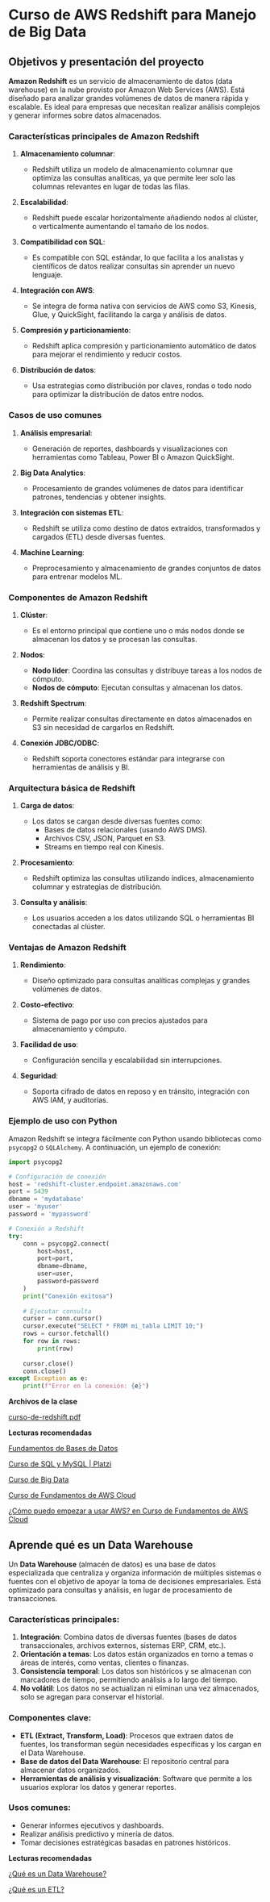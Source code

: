 # Curso de AWS Redshift para Manejo de Big Data

## Objetivos y presentación del proyecto

**Amazon Redshift** es un servicio de almacenamiento de datos (data warehouse) en la nube provisto por Amazon Web Services (AWS). Está diseñado para analizar grandes volúmenes de datos de manera rápida y escalable. Es ideal para empresas que necesitan realizar análisis complejos y generar informes sobre datos almacenados.

### **Características principales de Amazon Redshift**
1. **Almacenamiento columnar**:
   - Redshift utiliza un modelo de almacenamiento columnar que optimiza las consultas analíticas, ya que permite leer solo las columnas relevantes en lugar de todas las filas.

2. **Escalabilidad**:
   - Redshift puede escalar horizontalmente añadiendo nodos al clúster, o verticalmente aumentando el tamaño de los nodos.

3. **Compatibilidad con SQL**:
   - Es compatible con SQL estándar, lo que facilita a los analistas y científicos de datos realizar consultas sin aprender un nuevo lenguaje.

4. **Integración con AWS**:
   - Se integra de forma nativa con servicios de AWS como S3, Kinesis, Glue, y QuickSight, facilitando la carga y análisis de datos.

5. **Compresión y particionamiento**:
   - Redshift aplica compresión y particionamiento automático de datos para mejorar el rendimiento y reducir costos.

6. **Distribución de datos**:
   - Usa estrategias como distribución por claves, rondas o todo nodo para optimizar la distribución de datos entre nodos.

### **Casos de uso comunes**
1. **Análisis empresarial**:
   - Generación de reportes, dashboards y visualizaciones con herramientas como Tableau, Power BI o Amazon QuickSight.

2. **Big Data Analytics**:
   - Procesamiento de grandes volúmenes de datos para identificar patrones, tendencias y obtener insights.

3. **Integración con sistemas ETL**:
   - Redshift se utiliza como destino de datos extraídos, transformados y cargados (ETL) desde diversas fuentes.

4. **Machine Learning**:
   - Preprocesamiento y almacenamiento de grandes conjuntos de datos para entrenar modelos ML.

### **Componentes de Amazon Redshift**

1. **Clúster**:
   - Es el entorno principal que contiene uno o más nodos donde se almacenan los datos y se procesan las consultas.

2. **Nodos**:
   - **Nodo líder**: Coordina las consultas y distribuye tareas a los nodos de cómputo.
   - **Nodos de cómputo**: Ejecutan consultas y almacenan los datos.

3. **Redshift Spectrum**:
   - Permite realizar consultas directamente en datos almacenados en S3 sin necesidad de cargarlos en Redshift.

4. **Conexión JDBC/ODBC**:
   - Redshift soporta conectores estándar para integrarse con herramientas de análisis y BI.

### **Arquitectura básica de Redshift**

1. **Carga de datos**:
   - Los datos se cargan desde diversas fuentes como:
     - Bases de datos relacionales (usando AWS DMS).
     - Archivos CSV, JSON, Parquet en S3.
     - Streams en tiempo real con Kinesis.

2. **Procesamiento**:
   - Redshift optimiza las consultas utilizando índices, almacenamiento columnar y estrategias de distribución.

3. **Consulta y análisis**:
   - Los usuarios acceden a los datos utilizando SQL o herramientas BI conectadas al clúster.

### **Ventajas de Amazon Redshift**

1. **Rendimiento**:
   - Diseño optimizado para consultas analíticas complejas y grandes volúmenes de datos.

2. **Costo-efectivo**:
   - Sistema de pago por uso con precios ajustados para almacenamiento y cómputo.

3. **Facilidad de uso**:
   - Configuración sencilla y escalabilidad sin interrupciones.

4. **Seguridad**:
   - Soporta cifrado de datos en reposo y en tránsito, integración con AWS IAM, y auditorías.

### **Ejemplo de uso con Python**

Amazon Redshift se integra fácilmente con Python usando bibliotecas como `psycopg2` o `SQLAlchemy`. A continuación, un ejemplo de conexión:

```python
import psycopg2

# Configuración de conexión
host = 'redshift-cluster.endpoint.amazonaws.com'
port = 5439
dbname = 'mydatabase'
user = 'myuser'
password = 'mypassword'

# Conexión a Redshift
try:
    conn = psycopg2.connect(
        host=host,
        port=port,
        dbname=dbname,
        user=user,
        password=password
    )
    print("Conexión exitosa")
    
    # Ejecutar consulta
    cursor = conn.cursor()
    cursor.execute("SELECT * FROM mi_tabla LIMIT 10;")
    rows = cursor.fetchall()
    for row in rows:
        print(row)
        
    cursor.close()
    conn.close()
except Exception as e:
    print(f"Error en la conexión: {e}")
```

**Archivos de la clase**

[curso-de-redshift.pdf](https://static.platzi.com/media/public/uploads/curso-de-redshift_cdaf8dc8-3cdf-4e77-b1e5-a3390075746c.pdf)

**Lecturas recomendadas**

[Fundamentos de Bases de Datos](https://platzi.com/clases/bd/)

[Curso de SQL y MySQL | Platzi](https://platzi.com/clases/sql-mysql)

[Curso de Big Data](https://platzi.com/clases/big-data/)

[Curso de Fundamentos de AWS Cloud](https://platzi.com/clases/aws-cloud/)

[¿Cómo puedo empezar a usar AWS? en Curso de Fundamentos de AWS Cloud](https://platzi.com/clases/1323-aws-cloud/12574-como-puedo-empezar-a-usar-aws/)

## Aprende qué es un Data Warehouse

Un **Data Warehouse** (almacén de datos) es una base de datos especializada que centraliza y organiza información de múltiples sistemas o fuentes con el objetivo de apoyar la toma de decisiones empresariales. Está optimizado para consultas y análisis, en lugar de procesamiento de transacciones. 

### Características principales:
1. **Integración**: Combina datos de diversas fuentes (bases de datos transaccionales, archivos externos, sistemas ERP, CRM, etc.).
2. **Orientación a temas**: Los datos están organizados en torno a temas o áreas de interés, como ventas, clientes o finanzas.
3. **Consistencia temporal**: Los datos son históricos y se almacenan con marcadores de tiempo, permitiendo análisis a lo largo del tiempo.
4. **No volátil**: Los datos no se actualizan ni eliminan una vez almacenados, solo se agregan para conservar el historial.

### Componentes clave:
- **ETL (Extract, Transform, Load)**: Procesos que extraen datos de fuentes, los transforman según necesidades específicas y los cargan en el Data Warehouse.
- **Base de datos del Data Warehouse**: El repositorio central para almacenar datos organizados.
- **Herramientas de análisis y visualización**: Software que permite a los usuarios explorar los datos y generar reportes.

### Usos comunes:
- Generar informes ejecutivos y dashboards.
- Realizar análisis predictivo y minería de datos.
- Tomar decisiones estratégicas basadas en patrones históricos.

**Lecturas recomendadas**

[¿Qué es un Data Warehouse?](https://platzi.com/blog/ques-un-data-warehouse/)

[¿Qué es un ETL?](https://platzi.com/blog/que-es-un-etl/)
